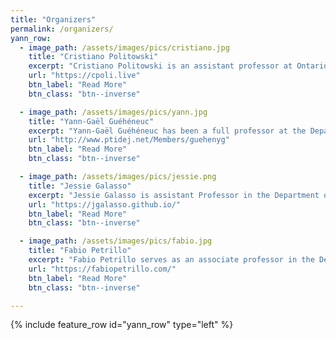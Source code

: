 ```yaml
---
title: "Organizers"
permalink: /organizers/
yann_row:
  - image_path: /assets/images/pics/cristiano.jpg
    title: "Cristiano Politowski"
    excerpt: "Cristiano Politowski is an assistant professor at Ontario Tech University, Canada, researching machine learning applied to software engineering, particularly game testing."
    url: "https://cpoli.live"
    btn_label: "Read More"
    btn_class: "btn--inverse"

  - image_path: /assets/images/pics/yann.jpg
    title: "Yann-Gaël Guéhéneuc"
    excerpt: "Yann-Gaël Guéhéneuc has been a full professor at the Department of Computer Science and Software Engineering of Concordia University since 2017."
    url: "http://www.ptidej.net/Members/guehenyg"
    btn_label: "Read More"
    btn_class: "btn--inverse"

  - image_path: /assets/images/pics/jessie.png
    title: "Jessie Galasso"
    excerpt: "Jessie Galasso is assistant Professor in the Department of Electrical and Computer Engineering of the Faculty of Engineering at McGill University."
    url: "https://jgalasso.github.io/"
    btn_label: "Read More"
    btn_class: "btn--inverse"

  - image_path: /assets/images/pics/fabio.jpg
    title: "Fabio Petrillo"
    excerpt: "Fabio Petrillo serves as an associate professor in the Department of Software Engineering and IT at École de Technologie Supérieure in Montreal, Canada."
    url: "https://fabiopetrillo.com/"
    btn_label: "Read More"
    btn_class: "btn--inverse"

---
```


<!-- {% include gallery caption="This is a sample gallery with **Markdown support**." %}

{% include figure image_path="/assets/images/yann.jpg" caption="Yann-Gaël Guéhéneuc." %} -->

{% include feature_row  id="yann_row" type="left" %}

<!-- [Yann-Gaël Guéhéneuc](http://www.ptidej.net/Members/guehenyg) has been a full professor at the Department of Computer Science and Software Engineering of Concordia University since 2017, where he leads the Ptidej team on evaluating and enhancing the quality of the software systems, focusing on the Internet of Things and researching new theories, methods, and tools to understand, evaluate, and improve the development, release, testing, and security of such systems. Prior, he was a faculty member at Polytechnique Montréal and Université de Montréal, where he started as an assistant professor in 2003. In 2003, he received a Ph.D.\ in Software Engineering from the University of Nantes, France, under Professor Pierre Cointe's supervision. His Ph.D. thesis was funded by Object Technology International, Inc. (now IBM Ottawa Labs.), where he worked in 1999 and 2000. His research interests are program understanding and program quality, in particular through the use and the identification of recurring patterns. He is interested also in empirical software engineering. He has published papers in international conferences and journals, including IEEE TSE, Springer EMSE, ACM/IEEE ICSE, IEEE ICSME, and IEEE SANER. He was the program co-chair and general chair of several events, including ICPC'20, SANER'15, APSEC'14, and ICSM'13.

[Fabio Petrillo](https://fabiopetrillo.com/) Fabio Petrillo serves as an associate professor in the Department of Software Engineering and IT at École de Technologie Supérieure in Montreal, Canada. He completed his Ph.D.\ in Computer Science from the Federal University of Rio Grande do Sul in Brazil in 2016. Following that, he pursued a postdoctoral fellowship at Concordia University in Canada. Throughout his research career, Fabio Petrillo has focused on various areas including Empirical Software Engineering, Software Quality, Debugging, Service-Oriented Architecture, Cloud Computing, and Agile Methods. His contributions to the field of Software Engineering for Computer Games have received international recognition. One of his notable achievements includes the development of Swarm Debugging, an innovative collaborative approach that enhances debugging activities. In addition to his academic pursuits, Fabio Petrillo has accumulated over 20 years of experience working as a software developer, software architect, manager, and agile coach. He has been involved in critical mission projects and provided guidance to numerous teams.

[Cristiano Politowski](https://cpoli.live) is a Postdoctoral Researcher at Université de Montréal, where he is researching machine learning applied to software engineering, in particular game testing. He received his Ph.D.\ degree in Software Engineering from Concordia University, his master's degree in Computer Science from the Universidade de Santa Maria, and his undergrad diploma, also in Computer Science, from the Universidade Regional do Noroeste do Estado do Rio Grande do Sul, both in Brazil. In industry, he worked with Web applications and the performance of Web servers. -->

